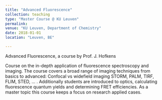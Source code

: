 ```yaml
---
title: "Advanced Fluorescence"
collection: teaching
type: "Master Course @ KU Leuven"
permalink:
venue: "KU Leuven, Department of Chemistry"
date: 2018-01-01
location: "Leuven, BE"

---
```

Advanced Fluorescence, a course by Prof. J. Hofkens

Course on the in-depth application of fluorescence spectroscopy and imaging. The course covers a broad range of imaging techniques from basics to advanced: Confocal vs widefield imaging STORM, PALM, TIRF, FLIM, STED, ... . Additionally students are introduced to optics, calculating fluorescence quantum yields and determining FRET efficiencies. As a master topic this course keeps a focus on research applied cases.
